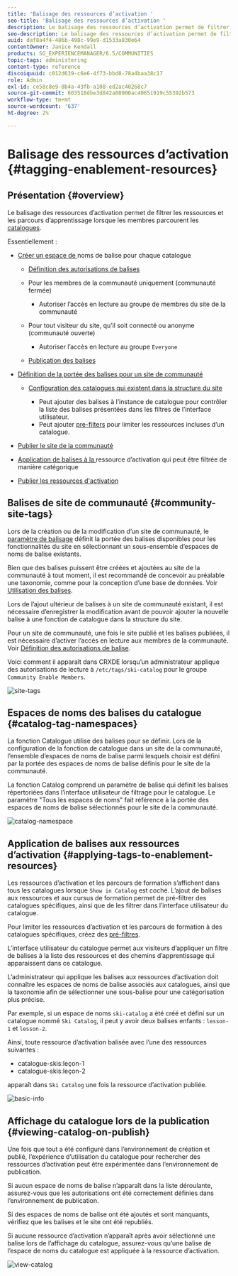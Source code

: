 ```yaml
---
title: 'Balisage des ressources d’activation '
seo-title: 'Balisage des ressources d’activation '
description: Le balisage des ressources d’activation permet de filtrer les ressources et les parcours de formation lorsque les membres parcourent les catalogues.
seo-description: Le balisage des ressources d’activation permet de filtrer les ressources et les parcours de formation lorsque les membres parcourent les catalogues.
uuid: daf8a4f4-486b-498c-99e9-d1533a830e64
contentOwner: Janice Kendall
products: SG_EXPERIENCEMANAGER/6.5/COMMUNITIES
topic-tags: administering
content-type: reference
discoiquuid: c012d639-c6e6-4f73-bbd8-78a4baa38c17
role: Admin
exl-id: ce58c8e9-8b4a-43fb-a108-ed2ac40268c7
source-git-commit: 603518dbe3d842a08900ac40651919c55392b573
workflow-type: tm+mt
source-wordcount: '637'
ht-degree: 2%

---
```


# Balisage des ressources d’activation  {#tagging-enablement-resources}

## Présentation {#overview}

Le balisage des ressources d’activation permet de filtrer les ressources et les parcours d’apprentissage lorsque les membres parcourent les [catalogues](functions.md#catalog-function).

Essentiellement :

* [Créer un espace de ](../../help/sites-administering/tags.md#creating-a-namespace) noms de balise pour chaque catalogue

   * [Définition des autorisations de balises](../../help/sites-administering/tags.md#setting-tag-permissions)
   * Pour les membres de la communauté uniquement (communauté fermée)

      * Autoriser l’accès en lecture au groupe de membres du site de la communauté [](users.md#publish-group-roles)
   * Pour tout visiteur du site, qu’il soit connecté ou anonyme (communauté ouverte)

      * Autoriser l’accès en lecture au groupe `Everyone`
   * [Publication des balises](../../help/sites-administering/tags.md#publishing-tags)



* [Définition de la portée des balises pour un site de communauté](sites-console.md#tagging)

   * [Configuration des catalogues qui existent dans la structure du site](functions.md#catalog-function)

      * Peut ajouter des balises à l’instance de catalogue pour contrôler la liste des balises présentées dans les filtres de l’interface utilisateur.
      * Peut ajouter [pre-filters](catalog-developer-essentials.md#pre-filters) pour limiter les ressources incluses d’un catalogue.

* [Publier le site de la communauté](sites-console.md#publishing-the-site)
* [Application de balises à la ](resources.md#create-a-resource) ressource d’activation qui peut être filtrée de manière catégorique
* [Publier les ressources d&#39;activation](resources.md#publish)

## Balises de site de communauté {#community-site-tags}

Lors de la création ou de la modification d’un site de communauté, le [paramètre de balisage](sites-console.md#tagging) définit la portée des balises disponibles pour les fonctionnalités du site en sélectionnant un sous-ensemble d’espaces de noms de balise existants.

Bien que des balises puissent être créées et ajoutées au site de la communauté à tout moment, il est recommandé de concevoir au préalable une taxonomie, comme pour la conception d’une base de données. Voir [Utilisation des balises](../../help/sites-authoring/tags.md).

Lors de l’ajout ultérieur de balises à un site de communauté existant, il est nécessaire d’enregistrer la modification avant de pouvoir ajouter la nouvelle balise à une fonction de catalogue dans la structure du site.

Pour un site de communauté, une fois le site publié et les balises publiées, il est nécessaire d’activer l’accès en lecture aux membres de la communauté. Voir [Définition des autorisations de balise](../../help/sites-administering/tags.md#setting-tag-permissions).

Voici comment il apparaît dans CRXDE lorsqu’un administrateur applique des autorisations de lecture à `/etc/tags/ski-catalog` pour le groupe `Community Enable Members`.

![site-tags](assets/site-tags.png)

## Espaces de noms des balises du catalogue {#catalog-tag-namespaces}

La fonction Catalogue utilise des balises pour se définir. Lors de la configuration de la fonction de catalogue dans un site de la communauté, l’ensemble d’espaces de noms de balise parmi lesquels choisir est défini par la portée des espaces de noms de balise définis pour le site de la communauté.

La fonction Catalog comprend un paramètre de balise qui définit les balises répertoriées dans l’interface utilisateur de filtrage pour le catalogue. Le paramètre &quot;Tous les espaces de noms&quot; fait référence à la portée des espaces de noms de balise sélectionnés pour le site de la communauté.

![catalog-namespace](assets/catalog-namespace.png)

## Application de balises aux ressources d’activation {#applying-tags-to-enablement-resources}

Les ressources d’activation et les parcours de formation s’affichent dans tous les catalogues lorsque `Show in Catalog` est coché. L’ajout de balises aux ressources et aux cursus de formation permet de pré-filtrer des catalogues spécifiques, ainsi que de les filtrer dans l’interface utilisateur du catalogue.

Pour limiter les ressources d’activation et les parcours de formation à des catalogues spécifiques, créez des [pré-filtres](catalog-developer-essentials.md#pre-filters).

L’interface utilisateur du catalogue permet aux visiteurs d’appliquer un filtre de balises à la liste des ressources et des chemins d’apprentissage qui apparaissent dans ce catalogue.

L’administrateur qui applique les balises aux ressources d’activation doit connaître les espaces de noms de balise associés aux catalogues, ainsi que la taxonomie afin de sélectionner une sous-balise pour une catégorisation plus précise.

Par exemple, si un espace de noms `ski-catalog` a été créé et défini sur un catalogue nommé `Ski Catalog`, il peut y avoir deux balises enfants : `lesson-1` et `lesson-2`.

Ainsi, toute ressource d’activation balisée avec l’une des ressources suivantes :

* catalogue-skis:leçon-1
* catalogue-skis:leçon-2

apparaît dans `Ski Catalog` une fois la ressource d’activation publiée.

![basic-info](assets/applytags-basicinfo.png)

## Affichage du catalogue lors de la publication {#viewing-catalog-on-publish}

Une fois que tout a été configuré dans l’environnement de création et publié, l’expérience d’utilisation du catalogue pour rechercher des ressources d’activation peut être expérimentée dans l’environnement de publication.

Si aucun espace de noms de balise n’apparaît dans la liste déroulante, assurez-vous que les autorisations ont été correctement définies dans l’environnement de publication.

Si des espaces de noms de balise ont été ajoutés et sont manquants, vérifiez que les balises et le site ont été republiés.

Si aucune ressource d’activation n’apparaît après avoir sélectionné une balise lors de l’affichage du catalogue, assurez-vous qu’une balise de l’espace de noms du catalogue est appliquée à la ressource d’activation.

![view-catalog](assets/viewcatalog.png)
